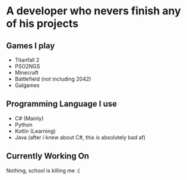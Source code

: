 # A developer who nevers finish any of his projects
## Games I play
* Titanfall 2
* PSO2NGS
* Minecraft
* Battlefield (not including 2042)
* Galgames
## Programming Language I use
* C# (Mainly)
* Python
* Kotlin (Learning)
* Java (after i knew about C#, this is absolutely bad af)
## Currently Working On
Nothing, school is killing me :(
